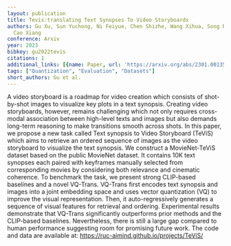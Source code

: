 ```yaml
---
layout: publication
title: Tevis:translating Text Synopses To Video Storyboards
authors: Gu Xu, Sun Yuchong, Ni Feiyue, Chen Shizhe, Wang Xihua, Song Ruihua, Li Boyuan,
  Cao Xiang
conference: Arxiv
year: 2023
bibkey: gu2022tevis
citations: 1
additional_links: [{name: Paper, url: 'https://arxiv.org/abs/2301.00135'}]
tags: ["Quantization", "Evaluation", "Datasets"]
short_authors: Gu et al.
---
```

A video storyboard is a roadmap for video creation which consists of
shot-by-shot images to visualize key plots in a text synopsis. Creating video
storyboards, however, remains challenging which not only requires cross-modal
association between high-level texts and images but also demands long-term
reasoning to make transitions smooth across shots. In this paper, we propose a
new task called Text synopsis to Video Storyboard (TeViS) which aims to
retrieve an ordered sequence of images as the video storyboard to visualize the
text synopsis. We construct a MovieNet-TeViS dataset based on the public
MovieNet dataset. It contains 10K text synopses each paired with keyframes
manually selected from corresponding movies by considering both relevance and
cinematic coherence. To benchmark the task, we present strong CLIP-based
baselines and a novel VQ-Trans. VQ-Trans first encodes text synopsis and images
into a joint embedding space and uses vector quantization (VQ) to improve the
visual representation. Then, it auto-regressively generates a sequence of
visual features for retrieval and ordering. Experimental results demonstrate
that VQ-Trans significantly outperforms prior methods and the CLIP-based
baselines. Nevertheless, there is still a large gap compared to human
performance suggesting room for promising future work. The code and data are
available at: https://ruc-aimind.github.io/projects/TeViS/